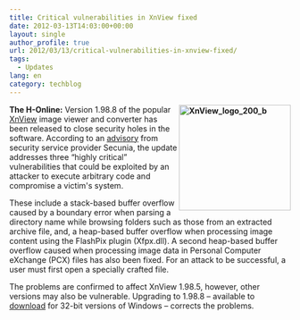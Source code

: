 ```yaml
---
title: Critical vulnerabilities in XnView fixed
date: 2012-03-13T14:03:00+00:00
layout: single
author_profile: true
url: 2012/03/13/critical-vulnerabilities-in-xnview-fixed/
tags:
  - Updates
lang: en
category: techblog
---
```

**[<img title="XnView_logo_200_b" border="0" alt="XnView_logo_200_b" align="right" src="http://lh5.ggpht.com/-Y_NJ_SEAJug/T19Mqmnrc8I/AAAAAAAAFJU/7mozpWFBozE/XnView_logo_200_b_thumb%25255B1%25255D.png?imgmax=800" width="200" height="189" />](http://lh5.ggpht.com/-wpI1llNwDF0/T19Mk2lStvI/AAAAAAAAFJM/bzIBmAL6aGY/s1600-h/XnView_logo_200_b%25255B3%25255D.png)The H-Online:** Version 1.98.8 of the popular [XnView](http://www.xnview.com/en/index.html) image viewer and converter has been released to close security holes in the software. According to an [advisory](http://secunia.com/advisories/47388/) from security service provider Secunia, the update addresses three &#8220;highly critical&#8221; vulnerabilities that could be exploited by an attacker to execute arbitrary code and compromise a victim's system. 

These include a stack-based buffer overflow caused by a boundary error when parsing a directory name while browsing folders such as those from an extracted archive file, and, a heap-based buffer overflow when processing image content using the FlashPix plugin (Xfpx.dll). A second heap-based buffer overflow caused when processing image data in Personal Computer eXchange (PCX) files has also been fixed. For an attack to be successful, a user must first open a specially crafted file. 

The problems are confirmed to affect XnView 1.98.5, however, other versions may also be vulnerable. Upgrading to 1.98.8 – available to [download](http://www.xnview.com/en/downloadwin32.html) for 32-bit versions of Windows – corrects the problems.